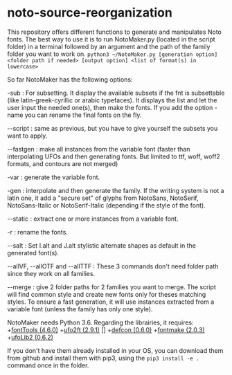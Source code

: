 # noto-source-reorganization

This repository offers different functions to generate and manipulates Noto fonts.
The best way to use it is to run NotoMaker.py (located in the script folder) in a terminal followed by an argument and the path of the family folder you want to work on.
	`python3 ~/NotoMaker.py [generation option] <folder path if needed> [output option] <list of format(s) in lowercase>`

So far NotoMaker has the following options:

-sub :  For subsetting. It display the available subsets if the fnt is subsettable (like latin-greek-cyrillic or arabic typefaces).
  It displays the list and let the user input the needed one(s), then make the fonts. If you add the option -name you can rename the final fonts on the fly.

--script : same as previous, but you have to give yourself the subsets you want to apply.

--fastgen : make all instances from the variable font (faster than interpolating UFOs and then generating fonts. But limited to ttf, woff, woff2 formats, and contours are not merged)

-var : generate the variable font.

-gen : interpolate and then generate the family. If the writing system is not a latin one, it add a "secure set" of glyphs from NotoSans, NotoSerif, NotoSans-Italic or NotoSerif-Italic (depending if the style of the font).

--static : extract one or more instances from a variable font.

-r : rename the fonts.

--salt : Set I.alt and J.alt stylistic alternate shapes as default in the generated font(s).

--allVF, --allOTF and --allTTF : These 3 commands don't need folder path since they work on all families.

--merge : give 2 folder paths for 2 families you want to merge. The script will find common style and create new fonts only for theses matching styles. To ensure a fast generation, it will use instances extracted from a variable font (unless the family has only one style).

NotoMaker needs Python 3.6. Regarding the librairies, it requires:
	+[fontTools (4.6.0)](https://github.com/fonttools/fonttools)
	+[ufo2ft (2.9.1)](https://github.com/googlefonts/ufo2ft) []
	+[defcon (0.6.0)](https://github.com/robotools/defcon)
	+[fontmake (2.0.3)](https://github.com/googlefonts/fontmake)
	+[ufoLib2 (0.6.2)](https://github.com/fonttools/ufoLib2)

If you don't have them already installed in your OS, you can download them from github
and install them with pip3, using the  `pip3 install -e .` command once in the folder.